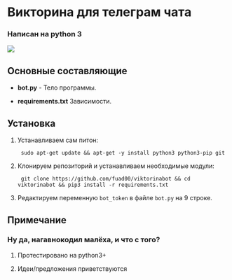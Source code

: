 
# Викторина для телеграм чата

### Написан на python 3


![](https://komarev.com/ghpvc/?username=viktorinabot&color=blue&label=СМОТРЕЛИ)

## Основные составляющие

- **bot.py** - 
 Тело программы.

- **requirements.txt**
  Зависимости.

 ## Установка
1. Устанавливаем сам питон:

		sudo apt-get update && apt-get -y install python3 python3-pip git

2. Клонируем репозиторий и устанавливаем необходимые модули:
	
	    git clone https://github.com/fuad00/viktorinabot && cd viktorinabot && pip3 install -r requirements.txt
	
3. Редактируем переменную `bot_token` в файле `bot.py` на 9 строке.


## Примечание

### Ну да, нагавнокодил малёха, и что с того? 

1. Протестировано на python3+

2. Идеи/предложения приветствуются
